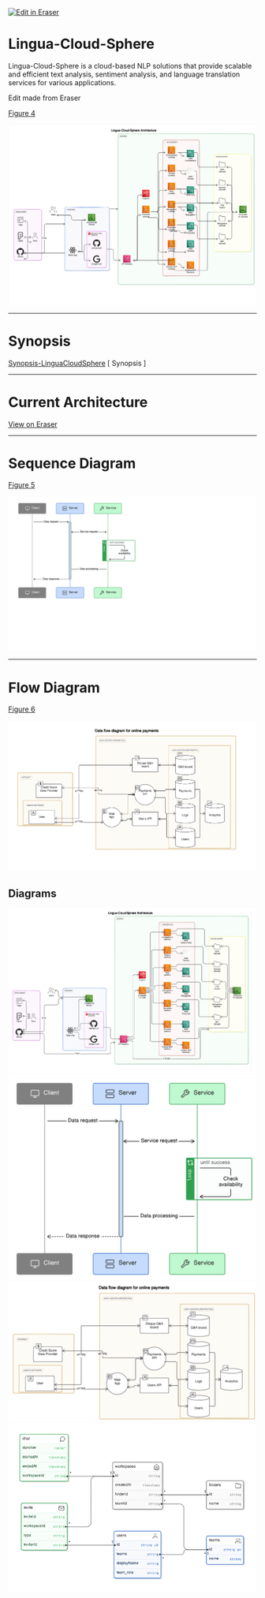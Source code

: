 <p><a target="_blank" href="https://app.eraser.io/workspace/dt7Phvkj2Gc2r9r2b6AR" id="edit-in-eraser-github-link"><img alt="Edit in Eraser" src="https://firebasestorage.googleapis.com/v0/b/second-petal-295822.appspot.com/o/images%2Fgithub%2FOpen%20in%20Eraser.svg?alt=media&amp;token=968381c8-a7e7-472a-8ed6-4a6626da5501"></a></p>

# **Lingua-Cloud-Sphere**
Lingua-Cloud-Sphere is a cloud-based NLP solutions that provide scalable and efficient text analysis, sentiment analysis, and language translation services for various applications.

Edit made from Eraser

[﻿Figure 4](https://app.eraser.io/workspace/dt7Phvkj2Gc2r9r2b6AR?elements=pK0lg3CMnVNDEIdRLyOysg) 

![Figure 4](/.eraser/dt7Phvkj2Gc2r9r2b6AR___6Ww8hrtkmQbCnRHKqyf4D7Vv51M2___---figure---78iG-Gf9gRJ_JIaZ80isY---figure---pK0lg3CMnVNDEIdRLyOysg.png "Figure 4")



---

# **Synopsis**
[﻿Synopsis-LinguaCloudSphere](https://app.eraser.io/workspace/KdmznEp53HlvdGcB2N2O) [ Synopsis ]

---

# **Current Architecture**
[﻿View on Eraser](https://app.eraser.io/workspace/dt7Phvkj2Gc2r9r2b6AR?elements=H036hiNq0ZwuHjHuQVoNCw) 



---

# **Sequence Diagram**
[﻿Figure 5](https://app.eraser.io/workspace/dt7Phvkj2Gc2r9r2b6AR?elements=ArDsPyXB5aF308TZS7MgEQ) 

![Figure 5](/.eraser/dt7Phvkj2Gc2r9r2b6AR___6Ww8hrtkmQbCnRHKqyf4D7Vv51M2___---figure---22jSEOlkKML2npb3nwbBL---figure---ArDsPyXB5aF308TZS7MgEQ.png "Figure 5")

---

# **Flow Diagram**
[﻿Figure 6](https://app.eraser.io/workspace/dt7Phvkj2Gc2r9r2b6AR?elements=ArDsPyXB5aF308TZS7MgEQ) 

![Figure 6](/.eraser/dt7Phvkj2Gc2r9r2b6AR___6Ww8hrtkmQbCnRHKqyf4D7Vv51M2___---figure---WsRzLUnI2DQuEw_kxkEXW---figure---N35TRK9SnrJ9hlmmZhol_w.png "Figure 6")




<!-- eraser-additional-content -->
## Diagrams
<!-- eraser-additional-files -->
<a href="/README-Lingua-Cloud-Sphere Architecture-1.eraserdiagram" data-element-id="jLduvEMhZleiA2wYJZDNt"><img src="/.eraser/dt7Phvkj2Gc2r9r2b6AR___6Ww8hrtkmQbCnRHKqyf4D7Vv51M2___---diagram----d2e21365a06fc5bc88bfde04b3c0673d-Lingua-Cloud-Sphere-Architecture.png" alt="" data-element-id="jLduvEMhZleiA2wYJZDNt" /></a>
<a href="/README-sequence-diagram-2.eraserdiagram" data-element-id="6pGMc8kaX2GGeXFy6Ii56"><img src="/.eraser/dt7Phvkj2Gc2r9r2b6AR___6Ww8hrtkmQbCnRHKqyf4D7Vv51M2___---diagram----b9ff8ff96807345e69b6d13413d95ec6.png" alt="" data-element-id="6pGMc8kaX2GGeXFy6Ii56" /></a>
<a href="/README-Data flow diagram for online payments-3.eraserdiagram" data-element-id="bjwKrnaTPQp4UGHmH7VQa"><img src="/.eraser/dt7Phvkj2Gc2r9r2b6AR___6Ww8hrtkmQbCnRHKqyf4D7Vv51M2___---diagram----1e9ad65ec4fdf6655b9b5109a0da1b1e-Data-flow-diagram-for-online-payments.png" alt="" data-element-id="bjwKrnaTPQp4UGHmH7VQa" /></a>
<a href="/README-entity-relationship-4.eraserdiagram" data-element-id="js6oWfovLIo5B8pBa7dkc"><img src="/.eraser/dt7Phvkj2Gc2r9r2b6AR___6Ww8hrtkmQbCnRHKqyf4D7Vv51M2___---diagram----19ab055a129fc094491a5695c63657a0.png" alt="" data-element-id="js6oWfovLIo5B8pBa7dkc" /></a>
<!-- end-eraser-additional-files -->
<!-- end-eraser-additional-content -->
<!--- Eraser file: https://app.eraser.io/workspace/dt7Phvkj2Gc2r9r2b6AR --->
